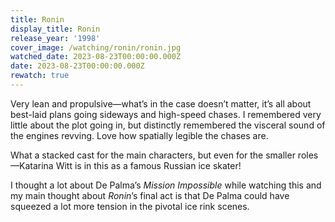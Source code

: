 ```yaml
---
title: Ronin
display_title: Ronin
release_year: '1998'
cover_image: /watching/ronin/ronin.jpg
watched_date: 2023-08-23T00:00:00.000Z
date: 2023-08-23T00:00:00.000Z
rewatch: true
---
```

Very lean and propulsive—what’s in the case doesn’t matter, it’s all about best-laid plans going sideways and high-speed chases. I remembered very little about the plot going in, but distinctly remembered the visceral sound of the engines revving. Love how spatially legible the chases are.

What a stacked cast for the main characters, but even for the smaller roles—Katarina Witt is in this as a famous Russian ice skater!

I thought a lot about De Palma’s _Mission Impossible_ while watching this and my main thought about _Ronin_’s final act is that De Palma could have squeezed a lot more tension in the pivotal ice rink scenes.
